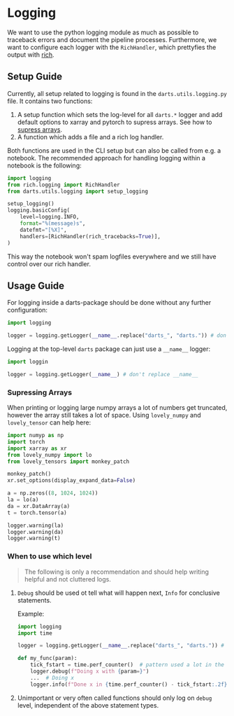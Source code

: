 # Logging

We want to use the python logging module as much as possible to traceback errors and document the pipeline processes.
Furthermore, we want to configure each logger with the `RichHandler`, which prettyfies the output with [rich](https://github.com/Textualize/rich).

## Setup Guide

Currently, all setup related to logging is found in the `darts.utils.logging.py` file.
It contains two functions:

1. A setup function which sets the log-level for all `darts.*` logger and add default options to xarray and pytorch to supress arrays. See how to [supress arrays](#supressing-arrays).
2. A function which adds a file and a rich log handler.

Both functions are used in the CLI setup but can also be called from e.g. a notebook. The recommended approach for handling logging within a notebook is the following:

```python
import logging
from rich.logging import RichHandler
from darts.utils.logging import setup_logging

setup_logging()
logging.basicConfig(
    level=logging.INFO,
    format="%(message)s",
    datefmt="[%X]",
    handlers=[RichHandler(rich_tracebacks=True)],
)
```

This way the notebook won't spam logfiles everywhere and we still have control over our rich handler.

## Usage Guide

For logging inside a darts-package should be done without any further configuration:

```py
import logging

logger = logging.getLogger(__name__.replace("darts_", "darts.")) # don't replace __name__
```

Logging at the top-level `darts` package can just use a `__name__` logger:

```py
import loggin

logger = logging.getLogger(__name__) # don't replace __name__
```

### Supressing Arrays

When printing or logging large numpy arrays a lot of numbers get truncated, however the array still takes a lot of space. Using `lovely_numpy` and `lovely_tensor` can help here:

```py
import numyp as np
import torch
import xarray as xr
from lovely_numpy import lo
from lovely_tensors import monkey_patch

monkey_patch()
xr.set_options(display_expand_data=False)

a = np.zeros((8, 1024, 1024))
la = lo(a)
da = xr.DataArray(a)
t = torch.tensor(a)

logger.warning(la)
logger.warning(da)
logger.warning(t)
```

### When to use which level

> The following is only a recommendation and should help writing helpful and not cluttered logs.

1. `Debug` should be used ot tell what will happen next, `Info` for conclusive statements.

    Example:

    ```py
    import logging
    import time

    logger = logging.getLogger(__name__.replace("darts_", "darts.")) # don't replace __name__

    def my_func(param):
        tick_fstart = time.perf_counter()  # pattern used a lot in the code is: fstart = function_start
        logger.debug(f"Doing x with {param=}")
        ...  # Doing x
        logger.info(f"Done x in {time.perf_counter() - tick_fstart:.2f}s")
    ```

2. Unimportant or very often called functions should only log on `debug` level, independent of the above statement types.
